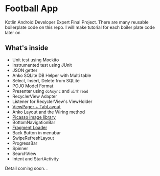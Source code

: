 # Football App

Kotlin Android Developer Expert Final Project. There are many reusable boilerplate code on this repo. I will make tutorial for each boiler plate code later on

## What's inside
- Unit test using Mockito
- Instrumented test using JUnit 
- JSON getter
- Anko SQLite DB Helper with Multi table
- Select, Insert, Delete from SQLite
- POJO Model Format
- Presenter using `doAsync` and `uiThread`
- RecyclerView Adapter
- Listener for RecyclerView's ViewHolder
- [ViewPager + TabLayout](https://github.com/arifrgilang/FootballAppFinal/blob/master/markdowns/viewpager-adapter.md)
- Anko Layout and the Wiring method
- [Picasso image library](https://github.com/arifrgilang/FootballAppFinal/blob/master/markdowns/picasso.md)
- BottomNavigationBar
- [Fragment Loader](https://github.com/arifrgilang/FootballAppFinal/blob/master/markdowns/fragment-loader.md)
- Back Button in menubar
- SwipeRefreshLayout
- ProgressBar
- Spinner
- SearchView
- Intent and StartActivity

Detail coming soon. .
